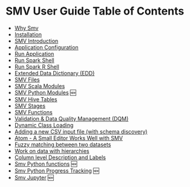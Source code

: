 # SMV User Guide Table of Contents

* [Why Smv](why_smv.md)
* [Installation](smv_install.md)
* [SMV Introduction](smv_intro.md)
* [Application Configuration](app_config.md)
* [Run Application](run_app.md)
* [Run Spark Shell](run_shell.md)
* [Run Spark R Shell](smv_r.md)
* [Extended Data Dictionary (EDD)](edd.md)
* [SMV Files](smv_file.md)
* [SMV Scala Modules](smv_module.md)
* [SMV Python Modules](smv_module_python.md) :new:
* [SMV Hive Tables](smv_hive.md)
* [SMV Stages](smv_stages.md)
* [SMV Functions](functions.md)
* [Validation & Data Quality Management (DQM)](dqm.md)
* [Dynamic Class Loading](class_loader.md)
* [Adding a new CSV input file (with schema discovery)](schema_discovery.md)
* [Atom - A Small Editor Works Well with SMV](atom.md)
* [Fuzzy matching between two datasets](smv_entity_matcher.md)
* [Work on data with hierarchies](smv_hier.md)
* [Column level Description and Labels](smv_desc_label.md)
* [Smv Python functions](smv_python_funcs.md) :new:
* [Smv Python Progress Tracking](smv_python_progress.md) :new:
* [Smv Jupyter](smv_jupyter.md) :new:
